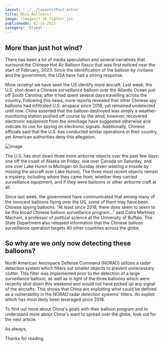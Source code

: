 ```yaml
---
layout: '../../layouts/Post.astro'
title: More Balloons?
image: /images/f_16_fighter_jet
publishedAt: 02-16-2023
category: 'Global'
---
```


## More than just hot wind?

There has been a lot of media speculation and several narratives that surround the Chinese Hot Air Balloon fiasco that was first noticed near the start of February, 2023. Since the identification of the balloon by civilians and the government, the USA have had a strong response. 

More recetnyl we have seen the US identify more aircraft. Last week, the U.S. shot down a Chinese surveillance balloon over the Atlantic Ocean just off South Carolina, after it had spent several days travelling across the country. Following this news, more reports revealed that other Chinese spy balloons had infiltrated U.S. airspace since 2018, yet remained undetected until now. China asserted that the balloon destroyed was simply a weather-monitoring station pushed off course by the wind; however, recovered electronic equipment from the wreckage have suggested otherwise and indicate its use for spying on electronic signals. Additionally, Chinese officials said that the U.S. has conducted similar operations in their country, yet American authorities deny this allegation.

![image](https://www.rcinet.ca/eye-on-the-arctic/wp-content/uploads/sites/30/2022/02/radars-systeme-alerte-75151.jpg)

The U.S. has shot down three more airborne objects over the past few days: one off the coast of Alaska on Friday, one over Canada on Saturday, and one over Lake Huron in Michigan on Sunday (even wasting a missile by missing the aircraft over Lake Huron). The three most recent objects remain a mystery, including where they came from, whether they carried surveillance equipment, and if they were balloons or other airborne craft at all.

Since last week, the government have communicated that among many of the innocent balloons flying over the US, some of them may have been Chinese spying balloons. “At least since 2018, there does seem to seem to be this broad Chinese balloon surveillance program...” said Calra Martinez Machain, a professor of political science at the University of Buffalo. The State Department also released information that the Chinese balloon surveillance operation targets 40 other countries across the globe.

## So why are we only now detecting these balloons? 
North American Aerospace Defense Command (NORAD) utilizes a radar detection system which filters out smaller objects to prevent unnecessary clutter. This filter was implemented prior to the detection of a large surveillance balloon, as well as in light of the three balloons which were recently shot down this weekend and would not have picked up any signal of the aircrafts. This shows that China are exploiting what could be defined as a vulnerability in the NORAD radar detection systems' filters. An exploit which has most likely been leveraged since 2018. 

To find out more about China's goals with their balloon program and to understand more about China's want to spread over the globe, look out for the next article. 

As always,

Thanks for reading. 
